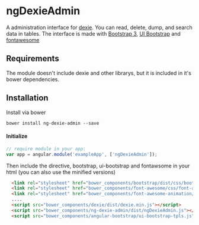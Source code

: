 # ngDexieAdmin
A administration interface for [dexie](http://dexie.org). 
You can read, delete, dump, and search data in tables.
The interface is made with [Bootstrap 3](http://getbootstrap.com/), [UI Bootstrap](https://angular-ui.github.io/bootstrap) and [fontawesome](http://fontawesome.io)

Requirements
----------------
The module doesn't include dexie and other librarys, but it is included in it's bower dependencies.

Installation
------------

Install via bower

    bower install ng-dexie-admin --save

#### Initialize
```javascript
// require module in your app:
var app = angular.module('exampleApp', ['ngDexieAdmin']);
```    

Then include the directive, bootstrap, ui-bootstrap and fontawsome in your html (you can also use the minified versions)
    
```html
  <link rel="stylesheet" href="bower_components/bootstrap/dist/css/bootstrap.css" />
  <link rel="stylesheet" href="bower_components/font-awesome/css/font-awesome.css" />
  <link rel="stylesheet" href="bower_components/font-awesome-animation/dist/font-awesome-animation.css" />
  ....
  <script src="bower_components/dexie/dist/dexie.min.js"></script> 
  <script src="bower_components/ng-dexie-admin/dist/ngDexieAdmin.js"></script>
  <script src="bower_components/angular-bootstrap/ui-bootstrap-tpls.js"></script>
```

